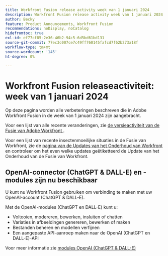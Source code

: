 ```yaml
---
title: Workfront Fusion release activity week van 1 januari 2024
description: Workfront Fusion release activity week van 1 januari 2024
author: Becky
feature: Product Announcements, Workfront Fusion
recommendations: noDisplay, noCatalog
hidefromtoc: true
exl-id: ef77cf85-2e36-46b2-94c5-6d5bd61bd131
source-git-commit: 77ec3c007ce7c49ff760145fafcd7f62b273a18f
workflow-type: tm+mt
source-wordcount: '145'
ht-degree: 0%

---
```


# Workfront Fusion releaseactiviteit: week van 1 januari 2024

Op deze pagina worden alle verbeteringen beschreven die in Adobe Workfront Fusion in de week van 1 januari 2024 zijn aangebracht.

Voor een lijst van alle recente veranderingen, zie [ de versieactiviteit van de Fusie van Adobe Workfront ](/help/workfront-fusion/fusion-product-releases/fusion-release-activity.md).

Voor een lijst van recente insectenmoeilijke situaties in de Fusie van Workfront, zie de [ pagina van de Updates van het Onderhoud van Workfront ](https://experienceleague.adobe.com/en/docs/workfront-known-issues/releases/current-updates) en controleer om het even welke updates geëtiketteerd de Update van het Onderhoud van de Fusie van Workfront.

## OpenAI-connector (ChatGPT &amp; DALL-E) en -modules zijn nu beschikbaar

U kunt nu Workfront Fusion gebruiken om verbinding te maken met uw OpenAI-account (ChatGPT &amp; DALL-E).

Met de OpenAI-modules (ChatGPT en DALL-E) kunt u:

* Voltooien, modereren, bewerken, insluiten of chatten
* Variaties in afbeeldingen genereren, bewerken of maken
* Bestanden beheren en modellen verfijnen
* Een aangepaste API-aanroep maken naar de OpenAI (ChatGPT en DALL-E)-API

Voor meer informatie zie [ modules OpenAI (ChatGPT &amp; DALL-E) ](/help/workfront-fusion/references/apps-and-modules/third-party-connectors/openai-chatgpt-modules.md)

